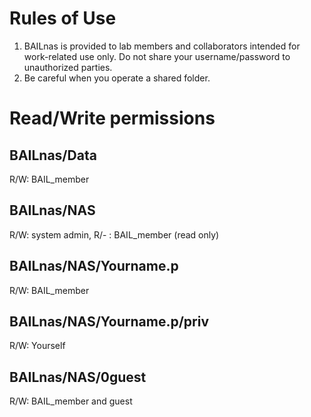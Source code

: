 # Rules of Use

1. BAILnas is provided to lab members and collaborators intended for work-related use only. Do not share your username/password to unauthorized parties.
2. Be careful when you operate a shared folder.

# Read/Write permissions

## BAILnas/Data

R/W: BAIL_member

## BAILnas/NAS

R/W: system admin, R/- : BAIL_member (read only)

## BAILnas/NAS/Yourname.p

R/W: BAIL_member

## BAILnas/NAS/Yourname.p/priv

R/W: Yourself

## BAILnas/NAS/0guest

R/W: BAIL_member and guest